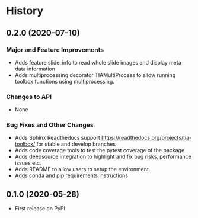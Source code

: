 History
=======

0.2.0 (2020-07-10)
------------------

### Major and Feature Improvements

-   Adds feature slide\_info to read whole slide images and display meta
    data information
-   Adds multiprocessing decorator TIAMultiProcess to allow running
    toolbox functions using multiprocessing.

### Changes to API

-   None

### Bug Fixes and Other Changes

-   Adds Sphinx Readthedocs support
    <https://readthedocs.org/projects/tia-toolbox/> for stable and
    develop branches
-   Adds code coverage tools to test the pytest coverage of the package
-   Adds deepsource integration to highlight and fix bug risks,
    performance issues etc.
-   Adds README to allow users to setup the environment.
-   Adds conda and pip requirements instructions


0.1.0 (2020-05-28)
------------------

-   First release on PyPI.

